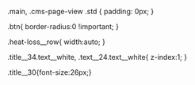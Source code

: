 

.main, .cms-page-view .std {
    padding: 0px;
}

.btn{
	border-radius:0 !important;
}

.heat-loss__row{
	width:auto;
}

.title__34.text__white, .text__24.text__white{
	z-index:1;
}

.title__30{font-size:26px;}